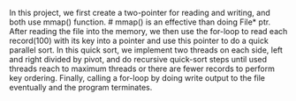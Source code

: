 In this project, we first create a two-pointer for reading and writing, and both use mmap() function. 
    # mmap() is an effective than doing File* ptr.
After reading the file into the memory, we then use the for-loop to read each record(100) with its key into a pointer and use this pointer to do a quick parallel sort. In this quick sort, we implement two threads on each side, left and right divided by pivot, and do recursive quick-sort steps until used threads reach to maximum threads or there are fewer records to perform key ordering. Finally, calling a for-loop by doing write output to the file eventually and the program terminates.